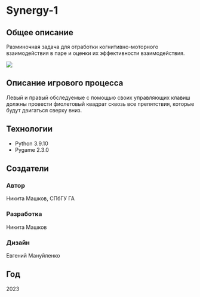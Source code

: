 # Synergy-1
## Общее описание
Разминочная задача для отработки когнитивно-моторного взаимодействия в паре и оценки их эффективности взаимодействия.

![](https://i.postimg.cc/Xqtmj12B/1-1.png?raw=true)
## Описание игрового процесса
Левый и правый обследуемые с помощью своих управляющих клавиш должны провести фиолетовый квадрат сквозь все препятствия, которые будут двигаться сверху вниз.
## Технологии
- Python 3.9.10
- Pygame 2.3.0
## Создатели
### Автор
Никита Машков, СПбГУ ГА
### Разработка
Никита Машков
### Дизайн
Евгений Мануйленко
## Год
2023
